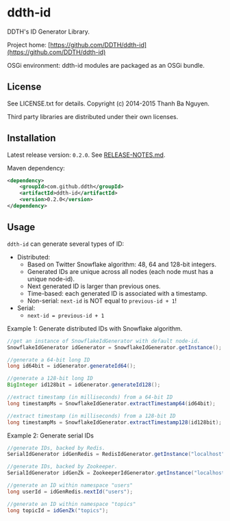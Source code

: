 ddth-id
=======

DDTH's ID Generator Library.

Project home:
[https://github.com/DDTH/ddth-id](https://github.com/DDTH/ddth-id)

OSGi environment: ddth-id modules are packaged as an OSGi bundle.


## License ##

See LICENSE.txt for details. Copyright (c) 2014-2015 Thanh Ba Nguyen.

Third party libraries are distributed under their own licenses.


## Installation #

Latest release version: `0.2.0`. See [RELEASE-NOTES.md](RELEASE-NOTES.md).

Maven dependency:

```xml
<dependency>
	<groupId>com.github.ddth</groupId>
	<artifactId>ddth-id</artifactId>
	<version>0.2.0</version>
</dependency>
```

## Usage ##

`ddth-id` can generate several types of ID:

- Distributed:
  - Based on Twitter Snowflake algorithm: 48, 64 and 128-bit integers.
  - Generated IDs are unique across all nodes (each node must has a unique node-id).
  - Next generated ID is larger than previous ones.
  - Time-based: each generated ID is associated with a timestamp.
  - Non-serial: `next-id` is NOT equal to `previous-id + 1`!
- Serial:
  - `next-id = previous-id + 1`

Example 1: Generate distributed IDs with Snowflake algorithm.

```java
//get an instance of SnowflakeIdGenerator with default node-id.
SnowflakeIdGenerator idGenerator = SnowflakeIdGenerator.getInstance();

//generate a 64-bit long ID
long id64bit = idGenerator.generateId64();

//generate a 128-bit long ID
BigInteger id128bit = idGenerator.generateId128();

//extract timestamp (in milliseconds) from a 64-bit ID
long timestampMs = SnowflakeIdGenerator.extractTimestamp64(id64bit);

//extract timestamp (in milliseconds) from a 128-bit ID
long timestampMs = SnowflakeIdGenerator.extractTimestamp128(id128bit);
```

Example 2: Generate serial IDs

```java
//generate IDs, backed by Redis.
SerialIdGenerator idGenRedis = RedisIdGenerator.getInstance("localhost", 6379);

//generate IDs, backed by Zookeeper.
SerialIdGenerator idGenZk = ZookeeperIdGenerator.getInstance("localhost:2181/idgen");

//generate an ID within namespace "users"
long userId = idGenRedis.nextId("users");

//generate an ID within namespace "topics"
long topicId = idGenZk("topics");

```
